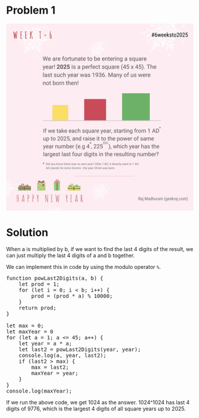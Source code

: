 # Problem 1

![Problem 1](../problems/1.png)

# Solution

When a is multiplied by b, if we want to find the last 4 digits of the result, we can just multiply the last 4 digits of a and b together.


We can implement this in code by using the modulo operator `%`.

<pre>
function powLast2Digits(a, b) {
    let prod = 1;
    for (let i = 0; i < b; i++) {
        prod = (prod * a) % 10000;
    }
    return prod;
}

let max = 0;
let maxYear = 0
for (let a = 1; a <= 45; a++) {
    let year = a * a;
    let last2 = powLast2Digits(year, year);
    console.log(a, year, last2);
    if (last2 > max) {
        max = last2;
        maxYear = year; 
    }
}
console.log(maxYear);
</pre>

If we run the above code, we get 1024 as the answer. 1024^1024 has last 4 digits of 9776, which is the largest 4 digits of all square years up to 2025.